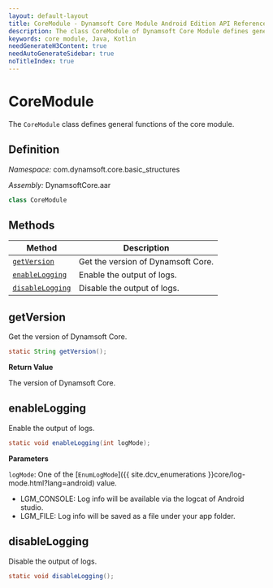 ```yaml
---
layout: default-layout
title: CoreModule - Dynamsoft Core Module Android Edition API Reference
description: The class CoreModule of Dynamsoft Core Module defines general functions of the core module.
keywords: core module, Java, Kotlin
needGenerateH3Content: true
needAutoGenerateSidebar: true
noTitleIndex: true
---
```


# CoreModule

The `CoreModule` class defines general functions of the core module.

## Definition

*Namespace:* com.dynamsoft.core.basic_structures

*Assembly:* DynamsoftCore.aar

```java
class CoreModule
```

## Methods

| Method | Description |
| ------ |-------------|
| [`getVersion`](#getversion) | Get the version of Dynamsoft Core. |
| [`enableLogging`](#enablelogging) | Enable the output of logs. |
| [`disableLogging`](#disablelogging) | Disable the output of logs. |

## getVersion

Get the version of Dynamsoft Core.

```java
static String getVersion();
```

**Return Value**

The version of Dynamsoft Core.

## enableLogging

Enable the output of logs.

```java
static void enableLogging(int logMode);
```

**Parameters**

`logMode`: One of the [`EnumLogMode`]({{ site.dcv_enumerations }}core/log-mode.html?lang=android) value.

- LGM_CONSOLE: Log info will be available via the logcat of Android studio.
- LGM_FILE: Log info will be saved as a file under your app folder.

## disableLogging

Disable the output of logs.

```java
static void disableLogging();
```
